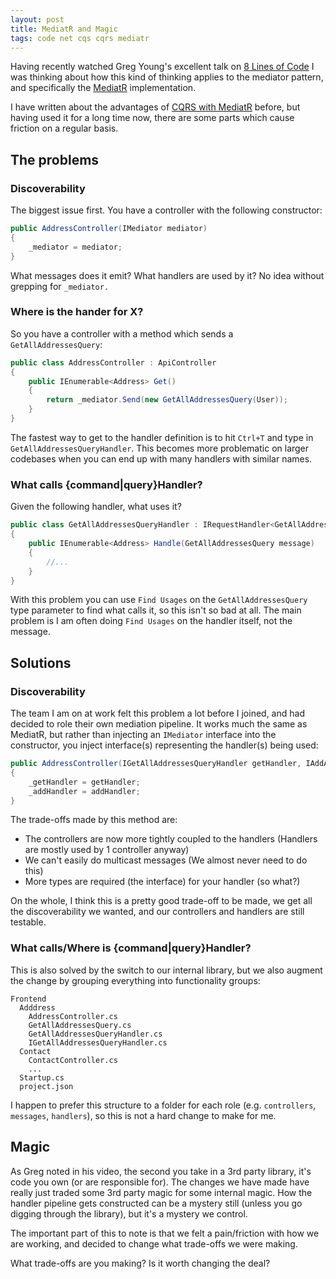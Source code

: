 ```yaml
---
layout: post
title: MediatR and Magic
tags: code net cqs cqrs mediatr
---
```


Having recently watched Greg Young's excellent talk on [8 Lines of Code][8-lines] I was thinking about how this kind of thinking applies to the mediator pattern, and specifically the [MediatR][mediatr] implementation.

I have written about the advantages of [CQRS with MediatR][self-mediatr] before, but having used it for a long time now, there are some parts which cause friction on a regular basis.


## The problems

### Discoverability

The biggest issue first.  You have a controller with the following constructor:

```csharp
public AddressController(IMediator mediator)
{
    _mediator = mediator;
}
```

What messages does it emit? What handlers are used by it?  No idea without grepping for `_mediator.`

### Where is the hander for X?

So you have a controller with a method which sends a `GetAllAddressesQuery`:

```csharp
public class AddressController : ApiController
{
    public IEnumerable<Address> Get()
    {
        return _mediator.Send(new GetAllAddressesQuery(User));
    }
}
```

The fastest way to get to the handler definition is to hit `Ctrl+T` and type in `GetAllAddressesQueryHandler`.  This becomes more problematic on larger codebases when you can end up with many handlers with similar names.

### What calls {command|query}Handler?

Given the following handler, what uses it?

```csharp
public class GetAllAddressesQueryHandler : IRequestHandler<GetAllAddressesQuery, IEnumerable<Address>>
{
    public IEnumerable<Address> Handle(GetAllAddressesQuery message)
    {
        //...
    }
}
```

With this problem you can use `Find Usages` on the `GetAllAddressesQuery` type parameter to find what calls it, so this isn't so bad at all.  The main problem is I am often doing `Find Usages` on the handler itself, not the message.

## Solutions

### Discoverability

The team I am on at work felt this problem a lot before I joined, and had decided to role their own mediation pipeline.  It works much the same as MediatR, but rather than injecting an `IMediator` interface into the constructor, you inject interface(s) representing the handler(s) being used:

```csharp
public AddressController(IGetAllAddressesQueryHandler getHandler, IAddAddressHandler addHandler)
{
    _getHandler = getHandler;
    _addHandler = addHandler;
}
```

The trade-offs made by this method are:

* The controllers are now more tightly coupled to the handlers (Handlers are mostly used by 1 controller anyway)
* We can't easily do multicast messages (We almost never need to do this)
* More types are required (the interface) for your handler (so what?)

On the whole, I think this is a pretty good trade-off to be made, we get all the discoverability we wanted, and our controllers and handlers are still testable.


### What calls/Where is {command|query}Handler?

This is also solved by the switch to our internal library, but we also augment the change by grouping everything into functionality groups:

```
Frontend
  Adddress
    AddressController.cs
    GetAllAddressesQuery.cs
    GetAllAddressesQueryHandler.cs
    IGetAllAddressesQueryHandler.cs
  Contact
    ContactController.cs
    ...
  Startup.cs
  project.json
```

I happen to prefer this structure to a folder for each role (e.g. `controllers`, `messages`, `handlers`), so this is not a hard change to make for me.


## Magic

As Greg noted in his video, the second you take in a 3rd party library, it's code you own (or are responsible for).  The changes we have made have really just traded some 3rd party magic for some internal magic.  How the handler pipeline gets constructed can be a mystery still (unless you go digging through the library), but it's a mystery we control.

The important part of this to note is that we felt a pain/friction with how we are working, and decided to change what trade-offs we were making.

What trade-offs are you making?  Is it worth changing the deal?


[8-lines]: https://www.infoq.com/presentations/8-lines-code-refactoring
[mediatr]: https://github.com/jbogard/MediatR
[self-mediatr]: /2016/03/19/cqs-with-mediatr/
